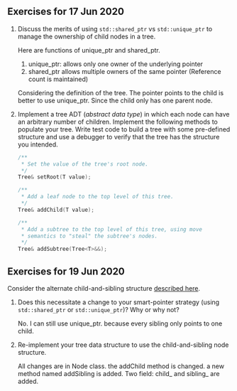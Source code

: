 ## Exercises for 17 Jun 2020

1. Discuss the merits of using `std::shared_ptr` vs `std::unique_ptr` to manage the ownership of child nodes in a tree.

   Here are functions of unique_ptr and shared_ptr.

   1. unique_ptr: allows only one owner of the underlying pointer
   2. shared_ptr allows multiple owners of the same pointer (Reference count is maintained)

   Considering the definition of the tree. The pointer points to the child is better to use unique_ptr. Since the child only has one parent node. 

2. Implement a tree ADT (*abstract data type*) in which each node can have an arbitrary number of children. Implement the following methods to populate your tree. Write test code to build a tree with some pre-defined structure and use a debugger to verify that the tree has the structure you intended.

   ```C++
   /**
    * Set the value of the tree's root node.
    */
   Tree& setRoot(T value);
   
   /**
    * Add a leaf node to the top level of this tree.
    */
   Tree& addChild(T value);
   
   /**
    * Add a subtree to the top level of this tree, using move
    * semantics to "steal" the subtree's nodes.
    */
   Tree& addSubtree(Tree<T>&&);
   ```

## Exercises for 19 Jun 2020

Consider the alternate child-and-sibling structure [described here](https://memorialu.gitlab.io/Engineering/ECE/Teaching/data-structures/website/modules/trees/child-and-sibling/).

1. Does this necessitate a change to your smart-pointer strategy (using `std::shared_ptr` or `std::unique_ptr`)? Why or why not?

   No. I can still use unique_ptr. because every sibling only points to one child.

2. Re-implement your tree data structure to use the child-and-sibling node structure.

   All changes are in Node class. the addChild method is changed. a new method named addSibling is added.  Two field: child_ and sibling_ are added.